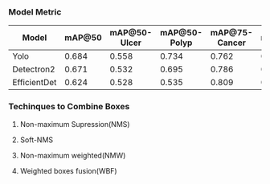### Model Metric 

|  Model |   mAP@50 | mAP@50-Ulcer | mAP@50-Polyp |mAP@75-Cancer | mAP@75 | mAP@75-Ulcer | mAP@75-Polyp | mAP@75-Cancer  |
|-------------|----------|--------------|--------------|--------------|--------|--------------|--------------|----------------|
|  Yolo    |    0.684 | 0.558 | 0.734 | 0.762 | 0.391 | 0.225 | 0.440 | 0.506     |
|  Detectron2    |    0.671 | 0.532 | 0.695 | 0.786 | 0.373 | 0.195 | 0.422 | 0.502   |
|  EfficientDet    |    0.624 | 0.528 | 0.535 | 0.809 | 0.279 | 0.180 | 0.223 | 0.433     |

### Techinques to Combine Boxes 


1. Non-maximum Supression(NMS)

2. Soft-NMS

3. Non-maximum weighted(NMW)

4. Weighted boxes fusion(WBF) 
